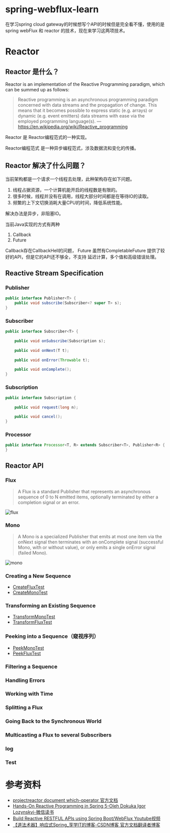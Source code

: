 # spring-webflux-learn
在学习spring cloud gateway的时候想写个API的时候但是完全看不懂，使用的是spring webFlux 和 reactor 的技术，现在来学习这两项技术。

#  Reactor
## Reactor 是什么？
Reactor is an implementation of the Reactive Programming paradigm, which can be summed up as follows:


> Reactive programming is an asynchronous programming paradigm concerned with data streams and the propagation of change. This means that it becomes possible to express static (e.g. arrays) or dynamic (e.g. event emitters) data streams with ease via the employed programming language(s).
— https://en.wikipedia.org/wiki/Reactive_programming

Reactor 是 Reactor编程范式的一种实现。

Reactor编程范式 是一种异步编程范式，涉及数据流和变化的传播。


## Reactor 解决了什么问题？
当前架构都是一个请求一个线程去处理，此种架构存在如下问题。
1. 线程占据资源，一个计算机能开启的线程数是有限的。
2. 很多时候，线程并没有在调用，线程大部分时间都是在等待IO的读取。
3. 频繁的上下文切换消耗大量CPU的时间，降低系统性能。



解决办法是异步，非阻塞IO。

当前Java实现的方式有两种
1. Callback
2. Future

Callback存在CallbackHell的问题，
Future 虽然有CompletableFuture 提供了较好的API，但是它的API还不够全，不支持 延迟计算，多个值和高级错误处理。

## Reactive Stream Specification
### Publisher
```java
public interface Publisher<T> {
    public void subscribe(Subscriber<? super T> s);
}
```
### Subscriber
```java
public interface Subscriber<T> {
    
    public void onSubscribe(Subscription s);
  
    public void onNext(T t);
   
    public void onError(Throwable t);
   
    public void onComplete();
}


```
### Subscription
```java
public interface Subscription {
    
    public void request(long n);

    public void cancel();
}
```
### Processor
```java
public interface Processor<T, R> extends Subscriber<T>, Publisher<R> {
}

```
## Reactor API

### Flux
> A Flux<T> is a standard Publisher<T> that represents an asynchronous sequence of 0 to N emitted items, optionally terminated by either a completion signal or an error. 

![flux](https://projectreactor.io/docs/core/release/reference/images/flux.svg)

### Mono

> A Mono<T> is a specialized Publisher<T> that emits at most one item via the onNext signal then terminates with an onComplete signal (successful Mono, with or without value), or only emits a single onError signal (failed Mono).

![mono](https://projectreactor.io/docs/core/release/reference/images/mono.svg)

### Creating a New Sequence

- [CreateFluxTest](src/test/java/com/daxiyan/study/CreateFluxTest.java)
- [CreateMonoTest](src/test/java/com/daxiyan/study/CreateMonoTest.java)
### Transforming an Existing Sequence 


- [TransformMonoTest](src/test/java/com/daxiyan/study/TransformMonoTest.java)  
- [TransformFluxTest](src/test/java/com/daxiyan/study/TransformFluxTest.java) 
### Peeking into a Sequence（窥视序列）

- [PeekMonoTest](src/test/java/com/daxiyan/study/PeekMonoTest.java) 
- [PeekFluxTest](src/test/java/com/daxiyan/study/PeekFluxTest.java)
### Filtering a Sequence

### Handling Errors

### Working with Time

### Splitting a Flux

### Going Back to the Synchronous World

### Multicasting a Flux to several Subscribers

### log

### Test



# 参考资料
- [projectreactor document which-operator 官方文档](https://projectreactor.io/docs/core/release/reference/#which-operator)
- [Hands-On Reactive Programming in Spring 5-Oleh Dokuka Igor Lozynskyi-微信读书](https://weread.qq.com/web/reader/df932ae0722ffcb0df9de61kc8f3245027cc8ffe9a588b8)
- [Build Reactive RESTFUL APIs using Spring Boot/WebFlux Youtube视频](https://www.youtube.com/watch?v=IK26KdGRl48&list=PLnXn1AViWyL70R5GuXt_nIDZytYBnvBdd&index=1)
- [【道法术器】响应式Spring_享学IT的博客-CSDN博客  官方文档翻译者博客](https://blog.csdn.net/get_set/category_9272724.html)